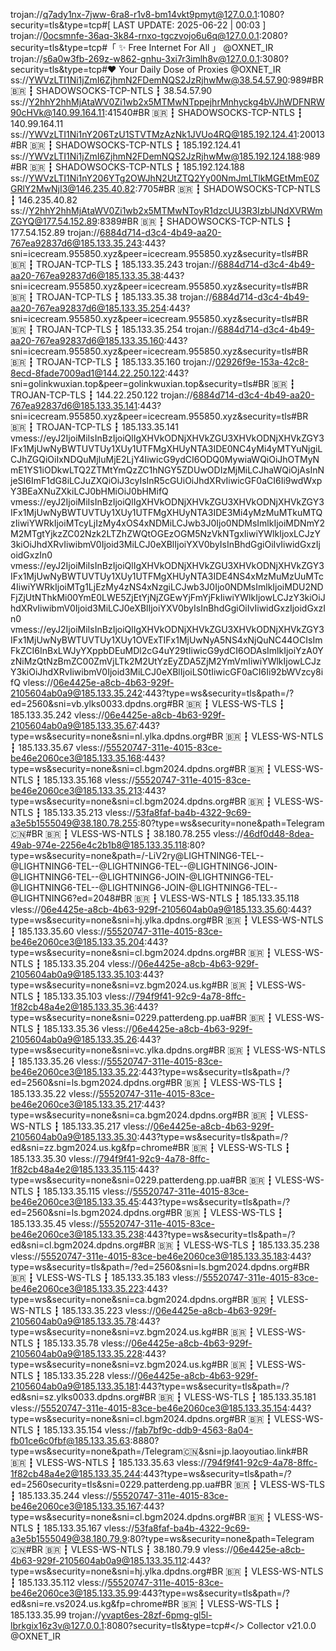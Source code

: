 trojan://q7ady1nx-7jww-6ra8-r1v8-bm14vkt9pmyt@127.0.0.1:1080?security=tls&type=tcp#[ LAST UPDATE: 2025-06-22 | 00:03 ]
trojan://0ocsmnfe-36aq-3k84-rnxo-tgczvojo6u6q@127.0.0.1:2080?security=tls&type=tcp#「 ✨ Free Internet For All 」 @OXNET_IR
trojan://s6a0w3fb-269z-w862-gnhu-3xi7r3imlh8v@127.0.0.1:3080?security=tls&type=tcp#❤️ Your Daily Dose of Proxies @OXNET_IR
ss://YWVzLTI1Ni1jZmI6ZjhmN2FDemNQS2JzRjhwMw@38.54.57.90:989#BR 🇧🇷 ┇ SHADOWSOCKS-TCP-NTLS ┇ 38.54.57.90
ss://Y2hhY2hhMjAtaWV0Zi1wb2x5MTMwNTppejhrMnhyckg4bVJhWDFNRW90cHVk@140.99.164.11:41540#BR 🇧🇷 ┇ SHADOWSOCKS-TCP-NTLS ┇ 140.99.164.11
ss://YWVzLTI1Ni1nY206TzU1STVTMzAzNk1JVUo4RQ@185.192.124.41:20013#BR 🇧🇷 ┇ SHADOWSOCKS-TCP-NTLS ┇ 185.192.124.41
ss://YWVzLTI1Ni1jZmI6ZjhmN2FDemNQS2JzRjhwMw@185.192.124.188:989#BR 🇧🇷 ┇ SHADOWSOCKS-TCP-NTLS ┇ 185.192.124.188
ss://YWVzLTI1Ni1nY206YTg2OWJhN2UtZTQ2Yy00NmJmLTlkMGEtMmE0ZGRlY2MwNjI3@146.235.40.82:7705#BR 🇧🇷 ┇ SHADOWSOCKS-TCP-NTLS ┇ 146.235.40.82
ss://Y2hhY2hhMjAtaWV0Zi1wb2x5MTMwNToyR1dzcUU3R3IzblJNdXVRWmZGYQ@177.54.152.89:8389#BR 🇧🇷 ┇ SHADOWSOCKS-TCP-NTLS ┇ 177.54.152.89
trojan://6884d714-d3c4-4b49-aa20-767ea92837d6@185.133.35.243:443?sni=icecream.955850.xyz&peer=icecream.955850.xyz&security=tls#BR 🇧🇷 ┇ TROJAN-TCP-TLS ┇ 185.133.35.243
trojan://6884d714-d3c4-4b49-aa20-767ea92837d6@185.133.35.38:443?sni=icecream.955850.xyz&peer=icecream.955850.xyz&security=tls#BR 🇧🇷 ┇ TROJAN-TCP-TLS ┇ 185.133.35.38
trojan://6884d714-d3c4-4b49-aa20-767ea92837d6@185.133.35.254:443?sni=icecream.955850.xyz&peer=icecream.955850.xyz&security=tls#BR 🇧🇷 ┇ TROJAN-TCP-TLS ┇ 185.133.35.254
trojan://6884d714-d3c4-4b49-aa20-767ea92837d6@185.133.35.160:443?sni=icecream.955850.xyz&peer=icecream.955850.xyz&security=tls#BR 🇧🇷 ┇ TROJAN-TCP-TLS ┇ 185.133.35.160
trojan://02926f9e-153a-42c8-8ecd-8fade7009ad1@144.22.250.122:443?sni=golinkwuxian.top&peer=golinkwuxian.top&security=tls#BR 🇧🇷 ┇ TROJAN-TCP-TLS ┇ 144.22.250.122
trojan://6884d714-d3c4-4b49-aa20-767ea92837d6@185.133.35.141:443?sni=icecream.955850.xyz&peer=icecream.955850.xyz&security=tls#BR 🇧🇷 ┇ TROJAN-TCP-TLS ┇ 185.133.35.141
vmess://eyJ2IjoiMiIsInBzIjoiQlIgXHVkODNjXHVkZGU3XHVkODNjXHVkZGY3IFx1MjUwNyBWTUVTUy1XUy1UTFMgXHUyNTA3IDE0NC4yMi4yMTYuNjgiLCJhZGQiOiIxNDQuMjIuMjE2LjY4IiwicG9ydCI6ODQ0MywiaWQiOiJhOTMyNmE1YS1iODkwLTQ2ZTMtYmQzZC1hNGY5ZDUwODIzMjMiLCJhaWQiOjAsInNjeSI6ImF1dG8iLCJuZXQiOiJ3cyIsInR5cGUiOiJhdXRvIiwicGF0aCI6Ii9wdWxpY3BEaXNuZXkiLCJ0bHMiOiJ0bHMifQ
vmess://eyJ2IjoiMiIsInBzIjoiQlIgXHVkODNjXHVkZGU3XHVkODNjXHVkZGY3IFx1MjUwNyBWTUVTUy1XUy1UTFMgXHUyNTA3IDE3Mi4yMzMuMTkuMTQzIiwiYWRkIjoiMTcyLjIzMy4xOS4xNDMiLCJwb3J0Ijo0NDMsImlkIjoiMDNmY2M2MTgtYjkzZC02Nzk2LTZhZWQtOGEzOGM5NzVkNTgxIiwiYWlkIjoxLCJzY3kiOiJhdXRvIiwibmV0Ijoid3MiLCJ0eXBlIjoiYXV0byIsInBhdGgiOiIvIiwidGxzIjoidGxzIn0
vmess://eyJ2IjoiMiIsInBzIjoiQlIgXHVkODNjXHVkZGU3XHVkODNjXHVkZGY3IFx1MjUwNyBWTUVTUy1XUy1UTFMgXHUyNTA3IDE4NS4xMzMuMzUuMTc4IiwiYWRkIjoiMTg1LjEzMy4zNS4xNzgiLCJwb3J0Ijo0NDMsImlkIjoiMDU2NDFjZjUtNThkMi00YmE0LWE5ZjEtYjNjZGEwYjFmYjFkIiwiYWlkIjowLCJzY3kiOiJhdXRvIiwibmV0Ijoid3MiLCJ0eXBlIjoiYXV0byIsInBhdGgiOiIvIiwidGxzIjoidGxzIn0
vmess://eyJ2IjoiMiIsInBzIjoiQlIgXHVkODNjXHVkZGU3XHVkODNjXHVkZGY3IFx1MjUwNyBWTUVTUy1XUy1OVExTIFx1MjUwNyA5NS4xNjQuNC44OCIsImFkZCI6InBxLWJyYXppbDEuMDl2cG4uY29tIiwicG9ydCI6ODAsImlkIjoiYzA0YzNiMzQtNzBmZC00ZmVjLTk2M2UtYzEyZDA5ZjM2YmVmIiwiYWlkIjowLCJzY3kiOiJhdXRvIiwibmV0Ijoid3MiLCJ0eXBlIjoiLS0tIiwicGF0aCI6Ii92bWVzcy8ifQ
vless://06e4425e-a8cb-4b63-929f-2105604ab0a9@185.133.35.242:443?type=ws&security=tls&path=/?ed=2560&sni=vb.ylks0033.dpdns.org#BR 🇧🇷 ┇ VLESS-WS-TLS ┇ 185.133.35.242
vless://06e4425e-a8cb-4b63-929f-2105604ab0a9@185.133.35.67:443?type=ws&security=none&sni=nl.ylka.dpdns.org#BR 🇧🇷 ┇ VLESS-WS-NTLS ┇ 185.133.35.67
vless://55520747-311e-4015-83ce-be46e2060ce3@185.133.35.168:443?type=ws&security=none&sni=cl.bgm2024.dpdns.org#BR 🇧🇷 ┇ VLESS-WS-NTLS ┇ 185.133.35.168
vless://55520747-311e-4015-83ce-be46e2060ce3@185.133.35.213:443?type=ws&security=none&sni=cl.bgm2024.dpdns.org#BR 🇧🇷 ┇ VLESS-WS-NTLS ┇ 185.133.35.213
vless://53fa8faf-ba4b-4322-9c69-a3e5b1555049@38.180.78.255:80?type=ws&security=none&path=Telegram🇨🇳#BR 🇧🇷 ┇ VLESS-WS-NTLS ┇ 38.180.78.255
vless://46df0d48-8dea-49ab-974e-2256e4c2b1b8@185.133.35.118:80?type=ws&security=none&path=/-LiV2ry@LIGHTNING6-TEL--@LIGHTNING6-TEL--@LIGHTNING6-TEL--@LIGHTNING6-JOIN-@LIGHTNING6-TEL--@LIGHTNING6-JOIN-@LIGHTNING6-TEL-@LIGHTNING6-TEL--@LIGHTNING6-JOIN-@LIGHTNING6-TEL--@LIGHTNING6?ed=2048#BR 🇧🇷 ┇ VLESS-WS-NTLS ┇ 185.133.35.118
vless://06e4425e-a8cb-4b63-929f-2105604ab0a9@185.133.35.60:443?type=ws&security=none&sni=hj.ylka.dpdns.org#BR 🇧🇷 ┇ VLESS-WS-NTLS ┇ 185.133.35.60
vless://55520747-311e-4015-83ce-be46e2060ce3@185.133.35.204:443?type=ws&security=none&sni=cl.bgm2024.dpdns.org#BR 🇧🇷 ┇ VLESS-WS-NTLS ┇ 185.133.35.204
vless://06e4425e-a8cb-4b63-929f-2105604ab0a9@185.133.35.103:443?type=ws&security=none&sni=vz.bgm2024.us.kg#BR 🇧🇷 ┇ VLESS-WS-NTLS ┇ 185.133.35.103
vless://794f9f41-92c9-4a78-8ffc-1f82cb48a4e2@185.133.35.36:443?type=ws&security=none&sni=0229.patterdeng.pp.ua#BR 🇧🇷 ┇ VLESS-WS-NTLS ┇ 185.133.35.36
vless://06e4425e-a8cb-4b63-929f-2105604ab0a9@185.133.35.26:443?type=ws&security=none&sni=vc.ylka.dpdns.org#BR 🇧🇷 ┇ VLESS-WS-NTLS ┇ 185.133.35.26
vless://55520747-311e-4015-83ce-be46e2060ce3@185.133.35.22:443?type=ws&security=tls&path=/?ed=2560&sni=ls.bgm2024.dpdns.org#BR 🇧🇷 ┇ VLESS-WS-TLS ┇ 185.133.35.22
vless://55520747-311e-4015-83ce-be46e2060ce3@185.133.35.217:443?type=ws&security=none&sni=ca.bgm2024.dpdns.org#BR 🇧🇷 ┇ VLESS-WS-NTLS ┇ 185.133.35.217
vless://06e4425e-a8cb-4b63-929f-2105604ab0a9@185.133.35.30:443?type=ws&security=tls&path=/?ed&sni=zz.bgm2024.us.kg&fp=chrome#BR 🇧🇷 ┇ VLESS-WS-TLS ┇ 185.133.35.30
vless://794f9f41-92c9-4a78-8ffc-1f82cb48a4e2@185.133.35.115:443?type=ws&security=none&sni=0229.patterdeng.pp.ua#BR 🇧🇷 ┇ VLESS-WS-NTLS ┇ 185.133.35.115
vless://55520747-311e-4015-83ce-be46e2060ce3@185.133.35.45:443?type=ws&security=tls&path=/?ed=2560&sni=ls.bgm2024.dpdns.org#BR 🇧🇷 ┇ VLESS-WS-TLS ┇ 185.133.35.45
vless://55520747-311e-4015-83ce-be46e2060ce3@185.133.35.238:443?type=ws&security=tls&path=/?ed&sni=cl.bgm2024.dpdns.org#BR 🇧🇷 ┇ VLESS-WS-TLS ┇ 185.133.35.238
vless://55520747-311e-4015-83ce-be46e2060ce3@185.133.35.183:443?type=ws&security=tls&path=/?ed=2560&sni=ls.bgm2024.dpdns.org#BR 🇧🇷 ┇ VLESS-WS-TLS ┇ 185.133.35.183
vless://55520747-311e-4015-83ce-be46e2060ce3@185.133.35.223:443?type=ws&security=none&sni=ca.bgm2024.dpdns.org#BR 🇧🇷 ┇ VLESS-WS-NTLS ┇ 185.133.35.223
vless://06e4425e-a8cb-4b63-929f-2105604ab0a9@185.133.35.78:443?type=ws&security=none&sni=vz.bgm2024.us.kg#BR 🇧🇷 ┇ VLESS-WS-NTLS ┇ 185.133.35.78
vless://06e4425e-a8cb-4b63-929f-2105604ab0a9@185.133.35.228:443?type=ws&security=none&sni=vz.bgm2024.us.kg#BR 🇧🇷 ┇ VLESS-WS-NTLS ┇ 185.133.35.228
vless://06e4425e-a8cb-4b63-929f-2105604ab0a9@185.133.35.181:443?type=ws&security=tls&path=/?ed&sni=sz.ylks0033.dpdns.org#BR 🇧🇷 ┇ VLESS-WS-TLS ┇ 185.133.35.181
vless://55520747-311e-4015-83ce-be46e2060ce3@185.133.35.154:443?type=ws&security=none&sni=cl.bgm2024.dpdns.org#BR 🇧🇷 ┇ VLESS-WS-NTLS ┇ 185.133.35.154
vless://fab7bf9c-ddb9-4563-8a04-fb01ce6c0fbf@185.133.35.63:8880?type=ws&security=none&path=/Telegram🇨🇳&sni=jp.laoyoutiao.link#BR 🇧🇷 ┇ VLESS-WS-NTLS ┇ 185.133.35.63
vless://794f9f41-92c9-4a78-8ffc-1f82cb48a4e2@185.133.35.244:443?type=ws&security=tls&path=/?ed=2560security=tls&sni=0229.patterdeng.pp.ua#BR 🇧🇷 ┇ VLESS-WS-TLS ┇ 185.133.35.244
vless://55520747-311e-4015-83ce-be46e2060ce3@185.133.35.167:443?type=ws&security=none&sni=cl.bgm2024.dpdns.org#BR 🇧🇷 ┇ VLESS-WS-NTLS ┇ 185.133.35.167
vless://53fa8faf-ba4b-4322-9c69-a3e5b1555049@38.180.79.9:80?type=ws&security=none&path=Telegram🇨🇳#BR 🇧🇷 ┇ VLESS-WS-NTLS ┇ 38.180.79.9
vless://06e4425e-a8cb-4b63-929f-2105604ab0a9@185.133.35.112:443?type=ws&security=none&sni=hj.ylka.dpdns.org#BR 🇧🇷 ┇ VLESS-WS-NTLS ┇ 185.133.35.112
vless://55520747-311e-4015-83ce-be46e2060ce3@185.133.35.99:443?type=ws&security=tls&path=/?ed&sni=re.vs2024.us.kg&fp=chrome#BR 🇧🇷 ┇ VLESS-WS-TLS ┇ 185.133.35.99
trojan://yvapt6es-28zf-6pmg-gl5l-lbrkgix16z3v@127.0.0.1:8080?security=tls&type=tcp#</> Collector v21.0.0 @OXNET_IR